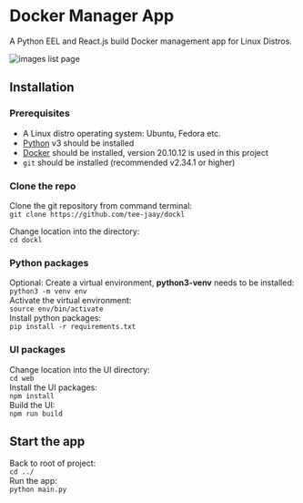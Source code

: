 # Docker Manager App

A Python EEL and React.js build Docker management app for Linux Distros.

![images list page](https://res.cloudinary.com/jtam/image/upload/v1661705899/apps/dockl/images/page-images.jpg)  

## Installation

### Prerequisites

- A Linux distro operating system: Ubuntu, Fedora etc.
- [Python](https://www.python.org) v3 should be installed
- [Docker](https://www.docker.com) should be installed, version 20.10.12 is used in this project
- `git` should be installed (recommended v2.34.1 or higher)

### Clone the repo

Clone the git repository from command terminal:  
`git clone https://github.com/tee-jaay/dockl`  

Change location into the directory:  
`cd dockl`  

### Python packages

Optional: Create a virtual environment, **python3-venv** needs to be installed:  
`python3 -m venv env`  
Activate the virtual environment:  
`source env/bin/activate`  
Install python packages:  
`pip install -r requirements.txt`  

### UI packages

Change location into the UI directory:  
`cd web`  
Install the UI packages:  
`npm install`  
Build the UI:  
`npm run build`  

## Start the app

Back to root of project:  
`cd ../`  
Run the app:  
`python main.py`  
